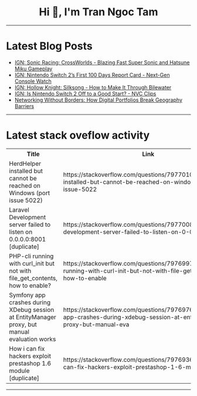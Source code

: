 <h1 align="center">Hi 👋, I'm Tran Ngoc Tam</h1>

---

# Latest Blog Posts 
<!-- BLOG-POST-LIST:START -->
- [IGN: Sonic Racing: CrossWorlds - Blazing Fast Super Sonic and Hatsune Miku Gameplay](https://dev.to/gg_news/ign-sonic-racing-crossworlds-blazing-fast-super-sonic-and-hatsune-miku-gameplay-5h7m)
- [IGN: Nintendo Switch 2’s First 100 Days Report Card - Next-Gen Console Watch](https://dev.to/gg_news/ign-nintendo-switch-2s-first-100-days-report-card-next-gen-console-watch-aod)
- [IGN: Hollow Knight: Silksong - How to Make It Through Bilewater](https://dev.to/gg_news/ign-hollow-knight-silksong-how-to-make-it-through-bilewater-1n17)
- [IGN: Is Nintendo Switch 2 Off to a Good Start? - NVC Clips](https://dev.to/gg_news/ign-is-nintendo-switch-2-off-to-a-good-start-nvc-clips-3j0a)
- [Networking Without Borders: How Digital Portfolios Break Geography Barriers](https://dev.to/imtaslim/networking-without-borders-how-digital-portfolios-break-geography-barriers-38jd)
<!-- BLOG-POST-LIST:END -->

---

# Latest stack oveflow activity
<table>
  <tr><th>Title</th><th>Link</th></tr>
  <!-- STACKOVERFLOW:START --><tr><td>HerdHelper installed but cannot be reached on Windows &lpar;port issue 5022&rpar;</td><td>https://stackoverflow.com/questions/79770100/herdhelper-installed-but-cannot-be-reached-on-windows-port-issue-5022</td></tr><tr><td>Laravel Development server failed to listen on 0.0.0.0:8001 [duplicate]</td><td>https://stackoverflow.com/questions/79770081/laravel-development-server-failed-to-listen-on-0-0-0-08001</td></tr><tr><td>PHP-cli running with curl_init but not with file_get_contents, how to enable?</td><td>https://stackoverflow.com/questions/79769978/php-cli-running-with-curl-init-but-not-with-file-get-contents-how-to-enable</td></tr><tr><td>Symfony app crashes during XDebug session at EntityManager proxy, but manual evaluation works</td><td>https://stackoverflow.com/questions/79769765/symfony-app-crashes-during-xdebug-session-at-entitymanager-proxy-but-manual-eva</td></tr><tr><td>How i can fix hackers exploit prestashop 1.6 module [duplicate]</td><td>https://stackoverflow.com/questions/79769367/how-i-can-fix-hackers-exploit-prestashop-1-6-module</td></tr><!-- STACKOVERFLOW:END -->
</table>

---


